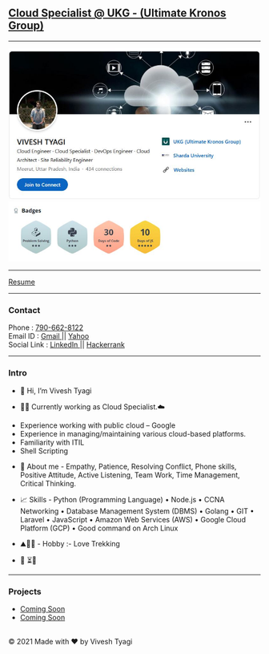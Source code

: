 ## [Cloud Specialist @ UKG - (Ultimate Kronos Group)](https://www.ukg.com/) <br>

---
<img src="image/linkedin.JPG?raw=true"/>
<img src="image/hackerrank.JPG?raw=true"/><br>

---
[Resume](/pdf/Resume-VT.pdf)

---
### Contact <br>
Phone : <a href="tel:+917906628122">790-662-8122</a> <br>
Email ID : <a href="mailto:vivesht@gmail.com"> Gmail </a> || <a href="mailto:vivesht@yahoo.com"> Yahoo </a> <br>
Social Link : <a href="https://www.linkedin.com/in/vivesh-tyagi-9085a9a9/" target="_blank"> LinkedIn </a> || <a href="https://www.hackerrank.com/vivesht/" target="_blank"> Hackerrank </a>

---
### Intro <br>
- 👋 Hi, I’m Vivesh Tyagi

- 👨‍💻 Currently working as Cloud Specialist.☁️

* Experience working with public cloud – Google
* Experience in managing/maintaining various cloud-based platforms.
* Familiarity with ITIL
* Shell Scripting

- 📜 About me - Empathy, Patience, Resolving Conflict, Phone skills, Positive Attitude, Active Listening, Team Work, Time Management, Critical Thinking.

- 📈 Skills - Python (Programming Language) • Node.js • CCNA Networking • Database Management System (DBMS) • Golang • GIT • Laravel • JavaScript • Amazon Web Services (AWS) • Google Cloud Platform (GCP) • Good command on Arch Linux

- ⛰️🧗‍♂️ - Hobby :- Love Trekking

- 👀 ⏳🍁

---

### Projects

- [Coming Soon](https://github.com/574n13y?tab=projects/)
- [Coming Soon](https://github.com/574n13y?tab=projects/)

<br>


 <footer>
          <div id="copyright">
                <div>
                    <span>&copy; 2021 Made with ❤️</span>
                    <span>by Vivesh Tyagi </span> 
                </div>
          </div>
 </footer>
